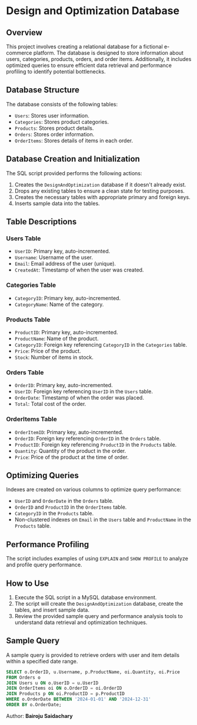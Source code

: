 # Design and Optimization Database

## Overview

This project involves creating a relational database for a fictional e-commerce platform. The database is designed to store information about users, categories, products, orders, and order items. Additionally, it includes optimized queries to ensure efficient data retrieval and performance profiling to identify potential bottlenecks.

## Database Structure

The database consists of the following tables:
- `Users`: Stores user information.
- `Categories`: Stores product categories.
- `Products`: Stores product details.
- `Orders`: Stores order information.
- `OrderItems`: Stores details of items in each order.

## Database Creation and Initialization

The SQL script provided performs the following actions:
1. Creates the `DesignAndOptimization` database if it doesn't already exist.
2. Drops any existing tables to ensure a clean state for testing purposes.
3. Creates the necessary tables with appropriate primary and foreign keys.
4. Inserts sample data into the tables.

## Table Descriptions

### Users Table
- `UserID`: Primary key, auto-incremented.
- `Username`: Username of the user.
- `Email`: Email address of the user (unique).
- `CreatedAt`: Timestamp of when the user was created.

### Categories Table
- `CategoryID`: Primary key, auto-incremented.
- `CategoryName`: Name of the category.

### Products Table
- `ProductID`: Primary key, auto-incremented.
- `ProductName`: Name of the product.
- `CategoryID`: Foreign key referencing `CategoryID` in the `Categories` table.
- `Price`: Price of the product.
- `Stock`: Number of items in stock.

### Orders Table
- `OrderID`: Primary key, auto-incremented.
- `UserID`: Foreign key referencing `UserID` in the `Users` table.
- `OrderDate`: Timestamp of when the order was placed.
- `Total`: Total cost of the order.

### OrderItems Table
- `OrderItemID`: Primary key, auto-incremented.
- `OrderID`: Foreign key referencing `OrderID` in the `Orders` table.
- `ProductID`: Foreign key referencing `ProductID` in the `Products` table.
- `Quantity`: Quantity of the product in the order.
- `Price`: Price of the product at the time of order.

## Optimizing Queries

Indexes are created on various columns to optimize query performance:
- `UserID` and `OrderDate` in the `Orders` table.
- `OrderID` and `ProductID` in the `OrderItems` table.
- `CategoryID` in the `Products` table.
- Non-clustered indexes on `Email` in the `Users` table and `ProductName` in the `Products` table.

## Performance Profiling

The script includes examples of using `EXPLAIN` and `SHOW PROFILE` to analyze and profile query performance.

## How to Use

1. Execute the SQL script in a MySQL database environment.
2. The script will create the `DesignAndOptimization` database, create the tables, and insert sample data.
3. Review the provided sample query and performance analysis tools to understand data retrieval and optimization techniques.

## Sample Query

A sample query is provided to retrieve orders with user and item details within a specified date range.

```sql
SELECT o.OrderID, u.Username, p.ProductName, oi.Quantity, oi.Price
FROM Orders o
JOIN Users u ON o.UserID = u.UserID
JOIN OrderItems oi ON o.OrderID = oi.OrderID
JOIN Products p ON oi.ProductID = p.ProductID
WHERE o.OrderDate BETWEEN '2024-01-01' AND '2024-12-31'
ORDER BY o.OrderDate;
```
Author: **Bairoju Saidachary**